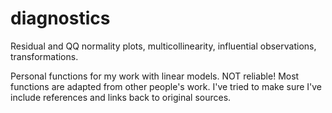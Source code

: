 # diagnostics
Residual and QQ normality plots, multicollinearity, influential observations, transformations.

Personal functions for my work with linear models. NOT reliable!
Most functions are adapted from other people's work. I've tried to make sure I've include references and links back to original sources.
